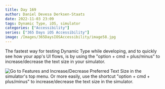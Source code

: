 ```yaml
---
title: Day 169
author: Daniel Devesa Derksen-Staats
date: 2022-11-03 23:09
tags: Dynamic Type, iOS, simulator
categories: ["Accessibility"]
series: ["365 Days iOS Accessibility"]
image: /Images/365DaysIOSAccessibility/image58.jpg
---
```


The fastest way for testing Dynamic Type while developing, and to quickly see how your app's UI flows, is by using the "option + cmd + plus/minus" to increase/decrease the text size in your simulator.

![Go to Features and Increase/Decrease Preferred Text Size in the simulator's top menu. Or more easily, use the shortcut "option + cmd + plus/minus" to increase/decrease the text size in the simulator.](/Images/365DaysIOSAccessibility/image58.jpg)

